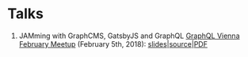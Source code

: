 # Talks

1. JAMming with GraphCMS, GatsbyJS and GraphQL [GraphQL Vienna February Meetup](https://www.meetup.com/GraphQL-Vienna/events/245911090/) (February 5th, 2018): [slides](https://speakerdeck.com/rafacm/jamming-with-graphcms-gatsbyjs-and-graphql)|[source](2018-02-05-graphql-vienna-jamming-with-graphcms-gatsbyjs-and-graphql/)|[PDF](2018-02-05-graphql-vienna-jamming-with-graphcms-gatsbyjs-and-graphql/graphql-vienna-jamming-with-graphcms-gatsbyjs-and-graphql.pdf)
